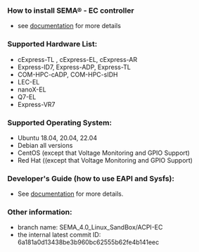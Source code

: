 
### How to install SEMA® - EC controller
* see [documentation](https://adlinktech.github.io/sema/HowToInstallonLinux.html) for more details


### Supported Hardware List:
* cExpress-TL , cExpress-EL, cExpress-AR
* Express-ID7, Express-ADP, Express-TL
* COM-HPC-cADP, COM-HPC-sIDH
* LEC-EL
* nanoX-EL
* Q7-EL
* Express-VR7

### Supported Operating System:
* Ubuntu 18.04, 20.04, 22.04
* Debian all versions
* CentOS (except that Voltage Monitoring and GPIO Support)
* Red Hat ((except that Voltage Monitoring and GPIO Support)


### Developer's Guide (how to use EAPI and Sysfs): 
* See [documentation](https://adlinktech.github.io/sema/DeveloperGuide.html) for more details.

   
### Other information:
* branch name: SEMA_4.0_Linux_SandBox/ACPI-EC
* the internal latest commit ID: 6a181a0d13438be3b960bc62555b62fe4b141eec

